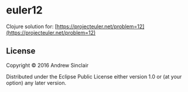 # euler12

Clojure solution for: [https://projecteuler.net/problem=12](https://projecteuler.net/problem=12)

## License

Copyright © 2016 Andrew Sinclair

Distributed under the Eclipse Public License either version 1.0 or (at
your option) any later version.
